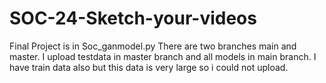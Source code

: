 # SOC-24-Sketch-your-videos
Final Project is in Soc_ganmodel.py 
There are two branches main and master. I upload testdata in master branch and all models in main branch. I have train data also but this data is very large so i could not upload.
